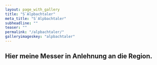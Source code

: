 ```yaml
---
layout: page_with_gallery
title: "S`Alpbachtaler"
meta_title: "S`Alpbachtaler"
subheadline: ""
teaser: ""
permalink: "/alpbachtaler/"
galleryimageskey: "alpbachtaler"
---
```



<b> Hier meine Messer in Anlehnung an die Region. 
<br>
---
